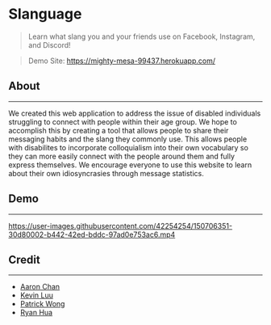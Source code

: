 # Slanguage

> Learn what slang you and your friends use on Facebook, Instagram, and Discord!

> Demo Site: https://mighty-mesa-99437.herokuapp.com/

## About
---
We created this web application to address the issue of disabled individuals struggling to connect with people within their age group. We hope to accomplish this by creating a tool that allows people to share their messaging habits and the slang they commonly use. This allows people with disabilites to incorporate colloquialism into their own vocabulary so they can more easily connect with the people around them and fully express themselves. We encourage everyone to use this website to learn about their own idiosyncrasies through message statistics.

## Demo 
---

https://user-images.githubusercontent.com/42254254/150706351-30d80002-b442-42ed-bddc-97ad0e753ac6.mp4

## Credit
---
- [Aaron Chan](https://github.com/aaronchan32)  
- [Kevin Luu](https://github.com/kevinluu0207)  
- [Patrick Wong](https://github.com/PatrickW88)   
- [Ryan Hua](https://github.com/ryanh888)
